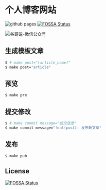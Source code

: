 # 个人博客网站


![github pages](https://github.com/guzhongren/guzhongren.github.io/workflows/github%20pages/badge.svg)
[![FOSSA Status](https://app.fossa.com/api/projects/git%2Bgithub.com%2Fguzhongren%2Fguzhongren.github.io.svg?type=shield)](https://app.fossa.com/projects/git%2Bgithub.com%2Fguzhongren%2Fguzhongren.github.io?ref=badge_shield)


![谷哥说-微信公众号](https://ftp.bmp.ovh/imgs/2020/02/b7282c60d4d581ad.png)

## 生成模板文章

```zsh
$ # make post="[article_name]"
$ make post="article"
```

## 预览

```zsh
$ make pre
```

## 提交修改

```zsh
$ # make commit message="提交信息"
$ make commit message="feat(post): 发布新文章"
```

## 发布

```zsh
$ make pub
```

## License
[![FOSSA Status](https://app.fossa.com/api/projects/git%2Bgithub.com%2Fguzhongren%2Fguzhongren.github.io.svg?type=large)](https://app.fossa.com/projects/git%2Bgithub.com%2Fguzhongren%2Fguzhongren.github.io?ref=badge_large)

